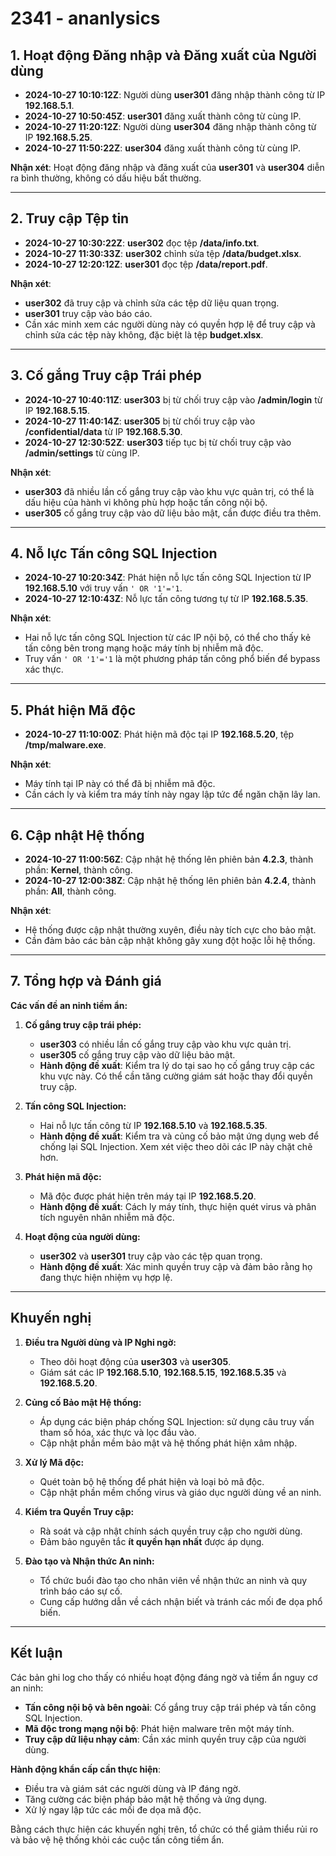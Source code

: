# 2341 - ananlysics

## **1. Hoạt động Đăng nhập và Đăng xuất của Người dùng**

- **2024-10-27 10:10:12Z**: Người dùng **user301** đăng nhập thành công từ IP **192.168.5.1**.
- **2024-10-27 10:50:45Z**: **user301** đăng xuất thành công từ cùng IP.
- **2024-10-27 11:20:12Z**: Người dùng **user304** đăng nhập thành công từ IP **192.168.5.25**.
- **2024-10-27 11:50:22Z**: **user304** đăng xuất thành công từ cùng IP.

**Nhận xét**: Hoạt động đăng nhập và đăng xuất của **user301** và **user304** diễn ra bình thường, không có dấu hiệu bất thường.

---

## **2. Truy cập Tệp tin**

- **2024-10-27 10:30:22Z**: **user302** đọc tệp **/data/info.txt**.
- **2024-10-27 11:30:33Z**: **user302** chỉnh sửa tệp **/data/budget.xlsx**.
- **2024-10-27 12:20:12Z**: **user301** đọc tệp **/data/report.pdf**.

**Nhận xét**:

- **user302** đã truy cập và chỉnh sửa các tệp dữ liệu quan trọng.
- **user301** truy cập vào báo cáo.
- Cần xác minh xem các người dùng này có quyền hợp lệ để truy cập và chỉnh sửa các tệp này không, đặc biệt là tệp **budget.xlsx**.

---

## **3. Cố gắng Truy cập Trái phép**

- **2024-10-27 10:40:11Z**: **user303** bị từ chối truy cập vào **/admin/login** từ IP **192.168.5.15**.
- **2024-10-27 11:40:14Z**: **user305** bị từ chối truy cập vào **/confidential/data** từ IP **192.168.5.30**.
- **2024-10-27 12:30:52Z**: **user303** tiếp tục bị từ chối truy cập vào **/admin/settings** từ cùng IP.

**Nhận xét**:

- **user303** đã nhiều lần cố gắng truy cập vào khu vực quản trị, có thể là dấu hiệu của hành vi không phù hợp hoặc tấn công nội bộ.
- **user305** cố gắng truy cập vào dữ liệu bảo mật, cần được điều tra thêm.

---

## **4. Nỗ lực Tấn công SQL Injection**

- **2024-10-27 10:20:34Z**: Phát hiện nỗ lực tấn công SQL Injection từ IP **192.168.5.10** với truy vấn `' OR '1'='1`.
- **2024-10-27 12:10:43Z**: Nỗ lực tấn công tương tự từ IP **192.168.5.35**.

**Nhận xét**:

- Hai nỗ lực tấn công SQL Injection từ các IP nội bộ, có thể cho thấy kẻ tấn công bên trong mạng hoặc máy tính bị nhiễm mã độc.
- Truy vấn `' OR '1'='1` là một phương pháp tấn công phổ biến để bypass xác thực.

---

## **5. Phát hiện Mã độc**

- **2024-10-27 11:10:00Z**: Phát hiện mã độc tại IP **192.168.5.20**, tệp **/tmp/malware.exe**.

**Nhận xét**:

- Máy tính tại IP này có thể đã bị nhiễm mã độc.
- Cần cách ly và kiểm tra máy tính này ngay lập tức để ngăn chặn lây lan.

---

## **6. Cập nhật Hệ thống**

- **2024-10-27 11:00:56Z**: Cập nhật hệ thống lên phiên bản **4.2.3**, thành phần: **Kernel**, thành công.
- **2024-10-27 12:00:38Z**: Cập nhật hệ thống lên phiên bản **4.2.4**, thành phần: **All**, thành công.

**Nhận xét**:

- Hệ thống được cập nhật thường xuyên, điều này tích cực cho bảo mật.
- Cần đảm bảo các bản cập nhật không gây xung đột hoặc lỗi hệ thống.

---

## **7. Tổng hợp và Đánh giá**

**Các vấn đề an ninh tiềm ẩn:**

1. **Cố gắng truy cập trái phép:**

   - **user303** có nhiều lần cố gắng truy cập vào khu vực quản trị.
   - **user305** cố gắng truy cập vào dữ liệu bảo mật.
   - **Hành động đề xuất**: Kiểm tra lý do tại sao họ cố gắng truy cập các khu vực này. Có thể cần tăng cường giám sát hoặc thay đổi quyền truy cập.

2. **Tấn công SQL Injection:**

   - Hai nỗ lực tấn công từ IP **192.168.5.10** và **192.168.5.35**.
   - **Hành động đề xuất**: Kiểm tra và củng cố bảo mật ứng dụng web để chống lại SQL Injection. Xem xét việc theo dõi các IP này chặt chẽ hơn.

3. **Phát hiện mã độc:**

   - Mã độc được phát hiện trên máy tại IP **192.168.5.20**.
   - **Hành động đề xuất**: Cách ly máy tính, thực hiện quét virus và phân tích nguyên nhân nhiễm mã độc.

4. **Hoạt động của người dùng:**

   - **user302** và **user301** truy cập vào các tệp quan trọng.
   - **Hành động đề xuất**: Xác minh quyền truy cập và đảm bảo rằng họ đang thực hiện nhiệm vụ hợp lệ.

---

## **Khuyến nghị**

1. **Điều tra Người dùng và IP Nghi ngờ:**

   - Theo dõi hoạt động của **user303** và **user305**.
   - Giám sát các IP **192.168.5.10**, **192.168.5.15**, **192.168.5.35** và **192.168.5.20**.

2. **Củng cố Bảo mật Hệ thống:**

   - Áp dụng các biện pháp chống SQL Injection: sử dụng câu truy vấn tham số hóa, xác thực và lọc đầu vào.
   - Cập nhật phần mềm bảo mật và hệ thống phát hiện xâm nhập.

3. **Xử lý Mã độc:**

   - Quét toàn bộ hệ thống để phát hiện và loại bỏ mã độc.
   - Cập nhật phần mềm chống virus và giáo dục người dùng về an ninh.

4. **Kiểm tra Quyền Truy cập:**

   - Rà soát và cập nhật chính sách quyền truy cập cho người dùng.
   - Đảm bảo nguyên tắc **ít quyền hạn nhất** được áp dụng.

5. **Đào tạo và Nhận thức An ninh:**

   - Tổ chức buổi đào tạo cho nhân viên về nhận thức an ninh và quy trình báo cáo sự cố.
   - Cung cấp hướng dẫn về cách nhận biết và tránh các mối đe dọa phổ biến.

---

## **Kết luận**

Các bản ghi log cho thấy có nhiều hoạt động đáng ngờ và tiềm ẩn nguy cơ an ninh:

- **Tấn công nội bộ và bên ngoài**: Cố gắng truy cập trái phép và tấn công SQL Injection.
- **Mã độc trong mạng nội bộ**: Phát hiện malware trên một máy tính.
- **Truy cập dữ liệu nhạy cảm**: Cần xác minh quyền truy cập của người dùng.

**Hành động khẩn cấp cần thực hiện**:

- Điều tra và giám sát các người dùng và IP đáng ngờ.
- Tăng cường các biện pháp bảo mật hệ thống và ứng dụng.
- Xử lý ngay lập tức các mối đe dọa mã độc.

Bằng cách thực hiện các khuyến nghị trên, tổ chức có thể giảm thiểu rủi ro và bảo vệ hệ thống khỏi các cuộc tấn công tiềm ẩn.
